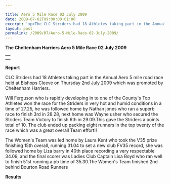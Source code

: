 ```yaml
---

title: Aero 5 Mile Race 02 July 2009
date: 2009-07-02T09:00:00+01:00
excerpt: '<p>The CLC Striders had 18 Athletes taking part in the Annual Aero 5 mile road race held at Bishops Cleeve on Thursday 2nd July 2009 which was promoted by Cheltenham Harriers. The club ended up packing eight runners in the top twenty of the race which was a great overall Team effort!! Brendan Ward, Club Chairman Aero 5 mile 02 July 2009 Photos Report Results</p>'
layout: post
permalink: /2009/07/Aero-5-Mile-Race-02-July-2009/
---
```

**The Cheltenham Harriers Aero 5 Mile Race 02 July 2009**</p> 

<table>
  <tr>
    <td>
    </td>
  </tr>
  
  <tr>
    <td>
    </td>
  </tr>
</table>

**<a name="Results">Report</a>**

CLC Striders had 18 Athletes taking part in the Annual Aero 5 mile road race held at Bishops Cleeve on Thursday 2nd July 2009 which was promoted by Cheltenham Harriers.

Will Ferguson who is rapidly developing in to one of the County's Top Athletes won the race for the Striders in very hot and humid conditions in a time of 27.25, he was followed home by Nathan jones who ran a superb race to finish 3rd in 28.28, next home was Wayne usher who secured the Striders Team Victory to finish 6th in 29.09.This gave the Striders a points total of 10. The club ended up packing eight runners in the top twenty of the race which was a great overall Team effort!!

The Women's Team was led home by Laura Kent who took the V35 prize finishing 15th overall, running 31.04 to set a new club FV35 record, she was followed home by Liza barry in 40th place recording a very respectable 34.09, and the final scorer was Ladies Club Captain Lisa Boyd who ran well to finish 51st running a pb time of 35.30.The Women's Team finished 2nd behind Bourton Road Runners

**<a name="Theresults"></a>Results**</p> 



<map name="100109w.jpg">
  <area shape="RECT" coords="677,27,696,48" alt="Race Winner" />
  
  <area shape="RECT" coords="379,28,393,45" alt="Sarah Greef" />
  
  <area shape="RECT" coords="354,28,368,46" alt="Rachel Vines" />
  
  <area shape="RECT" coords="303,28,318,46" alt="Anna Maughan" />
  
  <area shape="RECT" coords="206,28,220,46" alt="Dawn Addinall" />
  
  <area shape="RECT" coords="86,28,103,46" alt="Alex Evans" />
</map>

<map name="100109m.jpg">
  <area shape="RECT" coords="63,31,76,45" alt="Clive Scott" />
  
  <area shape="RECT" coords="112,32,121,44" alt="Paul Davies" />
  
  <area shape="RECT" coords="118,32,129,43" alt="Paul Stonuary" />
  
  <area shape="RECT" coords="223,29,236,47" alt="James Gibbs" />
  
  <area shape="RECT" coords="255,29,264,42" alt="David Smeath" />
  
  <area shape="RECT" coords="263,28,272,43" alt="Chris Hale" />
  
  <area shape="RECT" coords="275,31,288,45" alt="Rob Shute" />
  
  <area shape="RECT" coords="308,31,321,45" alt="Billy Bradshaw" />
  
  <area shape="RECT" coords="582,29,594,46" alt="Will Ferguson" />
  
  <area shape="RECT" coords="680,30,694,45" alt="Race Winner" />
</map>